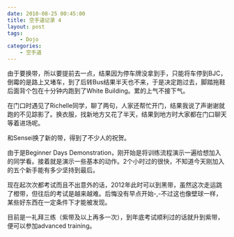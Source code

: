 ```yaml
---
date: 2010-08-25 00:45:00
title: 空手道记录 4
layout: post
tags:
    - Dojo
categories:
    - 空手道
---
```

由于要换带，所以要提前去一点，结果因为停车牌没拿到手，只能将车停到BJC，倒霉的是路上又堵车，到了后转Bus结果半天也不来，于是决定跑过去，脚踏拖鞋后面背个包在十分钟内跑到了White Building。累的上气不接下气。

在门口时遇见了Richelle同学，聊了两句，人家还帮忙开门，结果我说了声谢谢就跑的不见踪影了。换衣服，找新地方又花了半天，结果到地方时大家都在门口聊天等着进场呢。

和Sensei换了新的带，得到了不少人的祝贺。

由于是Beginner Days Demonstration，刚开始是将训练流程演示一遍给想加入的同学看。接着就是演示一些基本的动作。2个小时过的很快，不知道今天刚加入的五个新手能有多少坚持到最后。

现在起次次都考试而且不出意外的话，2012年此时可以到黑带，虽然这次走运跳了橙带，但往后的考试是越来越难。后悔没有早点开始-,-不过这也像壁球一样，某些好东西在一定条件下才能被发现。

目前是一礼拜三练（紫带及以上再多一次），到年底考试顺利过的话就升到紫带，便可以参加advanced training。
